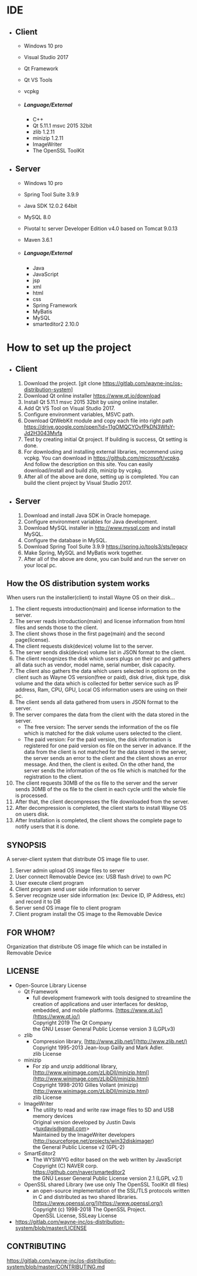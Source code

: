 # IDE

- ## Client

  - Windows 10 pro

  - Visual Studio 2017

  - Qt Framework

  - Qt VS Tools

  - vcpkg

  - ##### Language/External

    - C++
    - Qt 5.11.1 msvc 2015 32bit
    - zlib 1.2.11
    - minizip 1.2.11
    - ImageWriter
    - The OpenSSL ToolKit







- ## Server

  - Windows 10 pro
  
  - Spring Tool Suite 3.9.9
  
  - Java SDK 12.0.2 64bit
  
  - MySQL 8.0
    
  - Pivotal tc server Developer Edition v4.0 based on Tomcat 9.0.13
    
  - Maven 3.6.1
  
  - ##### Language/External
  
    - Java
    - JavaScript
    - jsp
    - xml
    - html
    - css
    - Spring Framework
    - MyBatis
    - MySQL
    - smarteditor2 2.10.0





# How to set up the project

- ## Client

  1. Download the project.
     [git clone https://gitlab.com/wayne-inc/os-distribution-system]
  2. Download Qt online installer https://www.qt.io/download
  3. Install Qt 5.11.1 msvc 2015 32bit by using online installer.
  4. Add Qt VS Tool on Visual Studio 2017.
  5. Configure environment variables, MSVC path.
  6. Download QtWebKit module and copy each file into right path  
     https://drive.google.com/open?id=11gOMQCYOvfPkDN3WfsY-Jd2H3043Mvfa
  7. Test by creating initial Qt project. If building is success, Qt setting is done.
  8. For downloding and installing external libraries, recommend using vcpkg. You can download in https://github.com/microsoft/vcpkg. And follow the description on this site. You can easily download/install and build zlib, minizip by vcpkg.
  9. After all of the above are done, setting up is completed. You can build the client project by Visual Studio 2017.






- ## Server

  1. Download and install Java SDK in Oracle homepage.
  2. Configure environment variables for Java development.
  3. Download MySQL installer in http://www.mysql.com and install MySQL.
  4. Configure the database in MySQL.
  5. Download Spring Tool Suite 3.9.9 https://spring.io/tools3/sts/legacy
  6. Make Spring, MySQL and MyBatis work together.
  7. After all of the above are done, you can build and run the server on your local pc.





## How the OS distribution system works

When users run the installer(client) to install Wayne OS on their disk...

1. The client requests introduction(main) and license information to the server.
2. The server reads introduction(main) and license information from html files and sends those to the client. 
3. The client shows those in the first page(main) and the second page(license).
4. The client requests disk(device) volume list to the server.
5. The server sends disk(device) volume list in JSON format to the client.
6. The client recognizes the disk which users plugs on their pc and gathers all data such as vendor, model name, serial number, disk capacity.
7. The client also gathers the data which users selected in options on the client such as Wayne OS version(free or paid), disk drive, disk type, disk volume and the data which is collected for better service such as IP address, Ram, CPU, GPU, Local OS information users are using on their pc.
8. The client sends all data gathered from users in JSON format to the server.
9. The server compares the data from the client with the data stored in the server.
   - The free version: The server sends the information of the os file which is matched for the disk volume users selected to the client.
   - The paid version: For the paid version, the disk information is registered for one paid version os file on the server in advance. If the data from the client is not matched for the data stored in the server, the server sends an error to the client and the client shows an error message. And then, the client is exited. On the other hand, the server sends the information of the os file which is matched for the registration to the client.
10. The client requests 30MB of the os file to the server and the server sends 30MB of the os file to the client in each cycle until the whole file is processed.
11. After that, the client decompresses the file downloaded from the server.
12. After decompression is completed, the client starts to install Wayne OS on users disk.
13. After Installation is completed, the client shows the complete page to notify users that it is done.





## SYNOPSIS

A server-client system that distribute OS image file to user.

1. Server admin upload OS image files to server
2. User connect Removable Device (ex: USB flash drive) to own PC
3. User execute client program
4. Client program send user side information to server
5. Server recognize user side information (ex: Device ID, IP Address, etc) and record it to DB
6. Server send OS image file to client program
7. Client program install the OS image to the Removable Device





## FOR WHOM?

Organization that distribute OS image file which can be installed in Removable Device





## LICENSE

- Open-Source Library License
  - Qt Framework
    - full development framework with tools designed to streamline the creation of applications and user interfaces for desktop, embedded, and mobile platforms.  [https://www.qt.io/](https://www.qt.io/)   
      Copyright 2019 The Qt Company  
      the GNU Lesser General Public License version 3 (LGPLv3)
  - zlib
    - Compression library, [http://www.zlib.net/](http://www.zlib.net/)  
      Copyright 1995-2013 Jean-loup Gailly and Mark Adler.  
      zlib License
  - minizip
    - For zip and unzip additional library, [http://www.winimage.com/zLibDll/minizip.html](http://www.winimage.com/zLibDll/minizip.html)  
      Copyright 1998-2010 Gilles Vollant (minizip)   
      (http://www.winimage.com/zLibDll/minizip.html)  
      zlib License
  - ImageWriter
    - The utility to read and write raw image files to SD and USB memory devices  
      Original version developed by Justin Davis   
      <[tuxdavis@gmail.com](mailto:tuxdavis@gmail.com)>  
      Maintained by the ImageWriter developers  
      (http://sourceforge.net/projects/win32diskimager)  
      the General Public License v2 (GPL-2)
  - SmartEditor2
    - The WYSIWYG editor based on the web written by JavaScript  
      Copyright (C) NAVER corp. https://github.com/naver/smarteditor2  
      the GNU Lesser General Public License version 2.1 (LGPL v2.1)
  - OpenSSL shared Library (we use only The OpenSSL ToolKit dll files)
    - an open-source implementation of the SSL/TLS protocols written in C and distributed as two shared libraries. [https://www.openssl.org/](https://www.openssl.org/)  
      Copyright (c) 1998-2018 The OpenSSL Project.  
      OpenSSL License, SSLeay License
- https://gitlab.com/wayne-inc/os-distribution-system/blob/master/LICENSE





## CONTRIBUTING

https://gitlab.com/wayne-inc/os-distribution-system/blob/master/CONTRIBUTING.md

